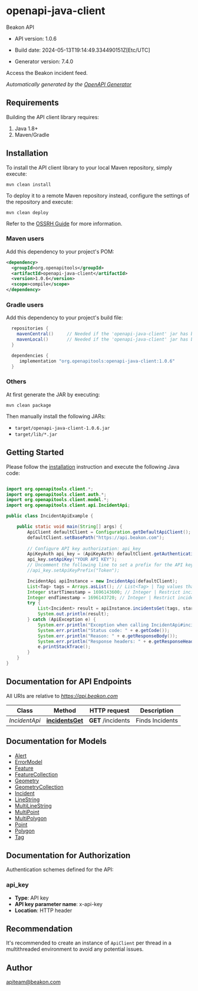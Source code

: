 # openapi-java-client

Beakon API

- API version: 1.0.6

- Build date: 2024-05-13T19:14:49.334490151Z[Etc/UTC]

- Generator version: 7.4.0

Access the Beakon incident feed.


*Automatically generated by the [OpenAPI Generator](https://openapi-generator.tech)*

## Requirements

Building the API client library requires:

1. Java 1.8+
2. Maven/Gradle

## Installation

To install the API client library to your local Maven repository, simply execute:

```shell
mvn clean install
```

To deploy it to a remote Maven repository instead, configure the settings of the repository and execute:

```shell
mvn clean deploy
```

Refer to the [OSSRH Guide](http://central.sonatype.org/pages/ossrh-guide.html) for more information.

### Maven users

Add this dependency to your project's POM:

```xml
<dependency>
  <groupId>org.openapitools</groupId>
  <artifactId>openapi-java-client</artifactId>
  <version>1.0.6</version>
  <scope>compile</scope>
</dependency>
```

### Gradle users

Add this dependency to your project's build file:

```groovy
  repositories {
    mavenCentral()     // Needed if the 'openapi-java-client' jar has been published to maven central.
    mavenLocal()       // Needed if the 'openapi-java-client' jar has been published to the local maven repo.
  }

  dependencies {
     implementation "org.openapitools:openapi-java-client:1.0.6"
  }
```

### Others

At first generate the JAR by executing:

```shell
mvn clean package
```

Then manually install the following JARs:

- `target/openapi-java-client-1.0.6.jar`
- `target/lib/*.jar`

## Getting Started

Please follow the [installation](#installation) instruction and execute the following Java code:

```java

import org.openapitools.client.*;
import org.openapitools.client.auth.*;
import org.openapitools.client.model.*;
import org.openapitools.client.api.IncidentApi;

public class IncidentApiExample {

    public static void main(String[] args) {
        ApiClient defaultClient = Configuration.getDefaultApiClient();
        defaultClient.setBasePath("https://api.beakon.com");
        
        // Configure API key authorization: api_key
        ApiKeyAuth api_key = (ApiKeyAuth) defaultClient.getAuthentication("api_key");
        api_key.setApiKey("YOUR API KEY");
        // Uncomment the following line to set a prefix for the API key, e.g. "Token" (defaults to null)
        //api_key.setApiKeyPrefix("Token");

        IncidentApi apiInstance = new IncidentApi(defaultClient);
        List<Tag> tags = Arrays.asList(); // List<Tag> | Tag values that need to be considered for filter
        Integer startTimestamp = 1696143600; // Integer | Restrict incidents to those containing an alert after startTimestamp, which is a UNIX timestamp (seconds since the January 1, 1970).
        Integer endTimestamp = 1696143720; // Integer | Restrict incidents to those containing an alert before endTimestamp, which is a UNIX timestamp (seconds since the January 1, 1970).
        try {
            List<Incident> result = apiInstance.incidentsGet(tags, startTimestamp, endTimestamp);
            System.out.println(result);
        } catch (ApiException e) {
            System.err.println("Exception when calling IncidentApi#incidentsGet");
            System.err.println("Status code: " + e.getCode());
            System.err.println("Reason: " + e.getResponseBody());
            System.err.println("Response headers: " + e.getResponseHeaders());
            e.printStackTrace();
        }
    }
}

```

## Documentation for API Endpoints

All URIs are relative to *https://api.beakon.com*

Class | Method | HTTP request | Description
------------ | ------------- | ------------- | -------------
*IncidentApi* | [**incidentsGet**](docs/IncidentApi.md#incidentsGet) | **GET** /incidents | Finds Incidents


## Documentation for Models

 - [Alert](docs/Alert.md)
 - [ErrorModel](docs/ErrorModel.md)
 - [Feature](docs/Feature.md)
 - [FeatureCollection](docs/FeatureCollection.md)
 - [Geometry](docs/Geometry.md)
 - [GeometryCollection](docs/GeometryCollection.md)
 - [Incident](docs/Incident.md)
 - [LineString](docs/LineString.md)
 - [MultiLineString](docs/MultiLineString.md)
 - [MultiPoint](docs/MultiPoint.md)
 - [MultiPolygon](docs/MultiPolygon.md)
 - [Point](docs/Point.md)
 - [Polygon](docs/Polygon.md)
 - [Tag](docs/Tag.md)


<a id="documentation-for-authorization"></a>
## Documentation for Authorization


Authentication schemes defined for the API:
<a id="api_key"></a>
### api_key


- **Type**: API key
- **API key parameter name**: x-api-key
- **Location**: HTTP header


## Recommendation

It's recommended to create an instance of `ApiClient` per thread in a multithreaded environment to avoid any potential issues.

## Author

apiteam@beakon.com

